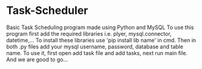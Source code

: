 # Task-Scheduler
Basic Task Scheduling program made using Python and MySQL
To use this program first add the required libraries i.e. plyer, mysql.connector, datetime,...
To install these libraries use 'pip install lib name' in cmd.
Then in both .py files add your mysql username, password, database and table name.
To use it, first open add task file and add tasks, next run main file.
And we are good to go...
